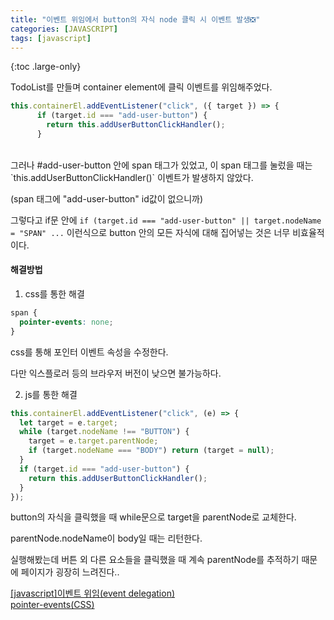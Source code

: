 ```yaml
---
title: "이벤트 위임에서 button의 자식 node 클릭 시 이벤트 발생❎"
categories: [JAVASCRIPT]
tags: [javascript]
---
```


{:toc .large-only}

TodoList를 만들며 container element에 클릭 이벤트를 위임해주었다.

```js
this.containerEl.addEventListener("click", ({ target }) => {
      if (target.id === "add-user-button") {
        return this.addUserButtonClickHandler();
      }
```

<br/>
그러나 #add-user-button 안에 span 태그가 있었고, 이 span 태그를 눌렀을 때는 `this.addUserButtonClickHandler()` 이벤트가 발생하지 않았다.

(span 태그에 "add-user-button" id값이 없으니까)

그렇다고 if문 안에 `if (target.id === "add-user-button" || target.nodeName = "SPAN" ...` 이런식으로 button 안의 모든 자식에 대해 집어넣는 것은 너무 비효율적이다.

#### 해결방법

1. css를 통한 해결

```css
span {
  pointer-events: none;
}
```

css를 통해 포인터 이벤트 속성을 수정한다.

다만 익스플로러 등의 브라우저 버전이 낮으면 불가능하다.

2. js를 통한 해결

```js
this.containerEl.addEventListener("click", (e) => {
  let target = e.target;
  while (target.nodeName !== "BUTTON") {
    target = e.target.parentNode;
    if (target.nodeName === "BODY") return (target = null);
  }
  if (target.id === "add-user-button") {
    return this.addUserButtonClickHandler();
  }
});
```

button의 자식을 클릭했을 때 while문으로 target을 parentNode로 교체한다.

parentNode.nodeName이 body일 때는 리턴한다.

실행해봤는데 버튼 외 다른 요소들을 클릭했을 때 계속 parentNode를 추적하기 때문에 페이지가 굉장히 느려진다..
<br/>

[[javascript]이벤트 위임(event delegation)](https://juein.tistory.com/63)<br/>
[pointer-events(CSS)](https://developer.mozilla.org/ko/docs/Web/CSS/pointer-events)

